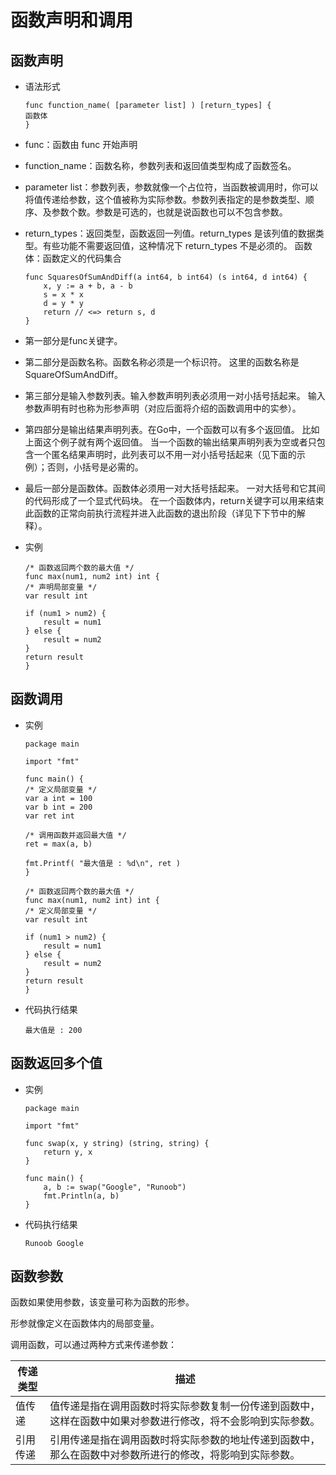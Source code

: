 # 函数声明和调用

## 函数声明

- 语法形式
	```
	func function_name( [parameter list] ) [return_types] {
	函数体
	}
	```
- func：函数由 func 开始声明
- function_name：函数名称，参数列表和返回值类型构成了函数签名。
- parameter list：参数列表，参数就像一个占位符，当函数被调用时，你可以将值传递给参数，这个值被称为实际参数。参数列表指定的是参数类型、顺序、及参数个数。参数是可选的，也就是说函数也可以不包含参数。
- return_types：返回类型，函数返回一列值。return_types 是该列值的数据类型。有些功能不需要返回值，这种情况下 return_types 不是必须的。
函数体：函数定义的代码集合

	```
	func SquaresOfSumAndDiff(a int64, b int64) (s int64, d int64) {
		x, y := a + b, a - b
		s = x * x
		d = y * y
		return // <=> return s, d
	}
	```
- 第一部分是func关键字。
- 第二部分是函数名称。函数名称必须是一个标识符。 这里的函数名称是SquareOfSumAndDiff。
- 第三部分是输入参数列表。输入参数声明列表必须用一对小括号括起来。 输入参数声明有时也称为形参声明（对应后面将介绍的函数调用中的实参）。
- 第四部分是输出结果声明列表。在Go中，一个函数可以有多个返回值。 比如上面这个例子就有两个返回值。 当一个函数的输出结果声明列表为空或者只包含一个匿名结果声明时，此列表可以不用一对小括号括起来（见下面的示例）；否则，小括号是必需的。
- 最后一部分是函数体。函数体必须用一对大括号括起来。 一对大括号和它其间的代码形成了一个显式代码块。 在一个函数体内，return关键字可以用来结束此函数的正常向前执行流程并进入此函数的退出阶段（详见下下节中的解释）。


- 实例

	```
	/* 函数返回两个数的最大值 */
	func max(num1, num2 int) int {
	/* 声明局部变量 */
	var result int

	if (num1 > num2) {
		result = num1
	} else {
		result = num2
	}
	return result
	}
	```

## 函数调用

- 实例
	```
	package main

	import "fmt"

	func main() {
	/* 定义局部变量 */
	var a int = 100
	var b int = 200
	var ret int

	/* 调用函数并返回最大值 */
	ret = max(a, b)

	fmt.Printf( "最大值是 : %d\n", ret )
	}

	/* 函数返回两个数的最大值 */
	func max(num1, num2 int) int {
	/* 定义局部变量 */
	var result int

	if (num1 > num2) {
		result = num1
	} else {
		result = num2
	}
	return result
	}

	```

- 代码执行结果
  
  ```
  最大值是 : 200
  ```


## 函数返回多个值

- 实例

	```
	package main

	import "fmt"

	func swap(x, y string) (string, string) {
		return y, x
	}

	func main() {
		a, b := swap("Google", "Runoob")
		fmt.Println(a, b)
	}
	```

- 代码执行结果
  
	```
	Runoob Google
	```


## 函数参数
函数如果使用参数，该变量可称为函数的形参。

形参就像定义在函数体内的局部变量。

调用函数，可以通过两种方式来传递参数：

| **传递类型** | **描述**                                                                                                     |
| ------------ | ------------------------------------------------------------------------------------------------------------ |
| 值传递       | 值传递是指在调用函数时将实际参数复制一份传递到函数中，这样在函数中如果对参数进行修改，将不会影响到实际参数。 |
| 引用传递     | 引用传递是指在调用函数时将实际参数的地址传递到函数中，那么在函数中对参数所进行的修改，将影响到实际参数。     |
